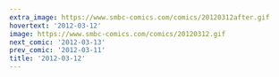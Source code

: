 ```yaml
---
extra_image: https://www.smbc-comics.com/comics/20120312after.gif
hovertext: '2012-03-12'
image: https://www.smbc-comics.com/comics/20120312.gif
next_comic: '2012-03-13'
prev_comic: '2012-03-11'
title: '2012-03-12'
---
```


